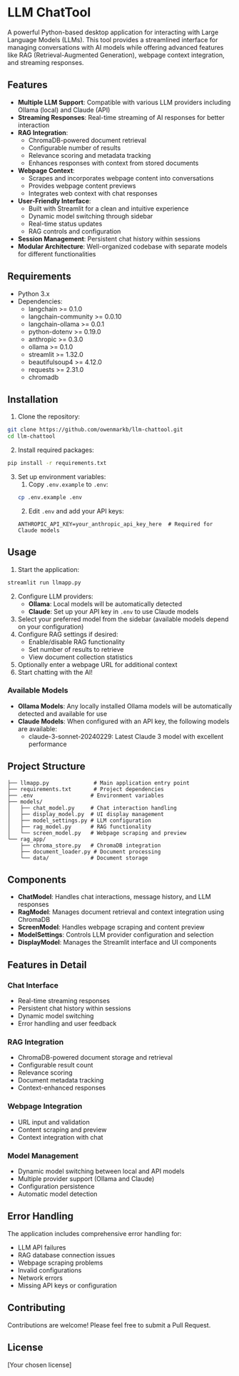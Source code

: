 # LLM ChatTool

A powerful Python-based desktop application for interacting with Large Language Models (LLMs). This tool provides a streamlined interface for managing conversations with AI models while offering advanced features like RAG (Retrieval-Augmented Generation), webpage context integration, and streaming responses.

## Features

- **Multiple LLM Support**: Compatible with various LLM providers including Ollama (local) and Claude (API)
- **Streaming Responses**: Real-time streaming of AI responses for better interaction
- **RAG Integration**: 
  - ChromaDB-powered document retrieval
  - Configurable number of results
  - Relevance scoring and metadata tracking
  - Enhances responses with context from stored documents
- **Webpage Context**: 
  - Scrapes and incorporates webpage content into conversations
  - Provides webpage content previews
  - Integrates web context with chat responses
- **User-Friendly Interface**: 
  - Built with Streamlit for a clean and intuitive experience
  - Dynamic model switching through sidebar
  - Real-time status updates
  - RAG controls and configuration
- **Session Management**: Persistent chat history within sessions
- **Modular Architecture**: Well-organized codebase with separate models for different functionalities

## Requirements

- Python 3.x
- Dependencies:
  - langchain >= 0.1.0
  - langchain-community >= 0.0.10
  - langchain-ollama >= 0.0.1
  - python-dotenv >= 0.19.0
  - anthropic >= 0.3.0
  - ollama >= 0.1.0
  - streamlit >= 1.32.0
  - beautifulsoup4 >= 4.12.0
  - requests >= 2.31.0
  - chromadb

## Installation

1. Clone the repository:
```bash
git clone https://github.com/owenmarkb/llm-chattool.git
cd llm-chattool
```

2. Install required packages:
```bash
pip install -r requirements.txt
```

3. Set up environment variables:
   1. Copy `.env.example` to `.env`:
   ```bash
   cp .env.example .env
   ```
   2. Edit `.env` and add your API keys:
   ```
   ANTHROPIC_API_KEY=your_anthropic_api_key_here  # Required for Claude models
   ```

## Usage

1. Start the application:
```bash
streamlit run llmapp.py
```

2. Configure LLM providers:
   - **Ollama**: Local models will be automatically detected
   - **Claude**: Set up your API key in `.env` to use Claude models
3. Select your preferred model from the sidebar (available models depend on your configuration)
4. Configure RAG settings if desired:
   - Enable/disable RAG functionality
   - Set number of results to retrieve
   - View document collection statistics
5. Optionally enter a webpage URL for additional context
6. Start chatting with the AI!

### Available Models

- **Ollama Models**: Any locally installed Ollama models will be automatically detected and available for use
- **Claude Models**: When configured with an API key, the following models are available:
  - claude-3-sonnet-20240229: Latest Claude 3 model with excellent performance

## Project Structure

```
├── llmapp.py              # Main application entry point
├── requirements.txt       # Project dependencies
├── .env                  # Environment variables
├── models/
│   ├── chat_model.py     # Chat interaction handling
│   ├── display_model.py  # UI display management
│   ├── model_settings.py # LLM configuration
│   ├── rag_model.py      # RAG functionality
│   └── screen_model.py   # Webpage scraping and preview
└── rag_app/
    ├── chroma_store.py   # ChromaDB integration
    ├── document_loader.py # Document processing
    └── data/             # Document storage
```

## Components

- **ChatModel**: Handles chat interactions, message history, and LLM responses
- **RagModel**: Manages document retrieval and context integration using ChromaDB
- **ScreenModel**: Handles webpage scraping and content preview
- **ModelSettings**: Controls LLM provider configuration and selection
- **DisplayModel**: Manages the Streamlit interface and UI components

## Features in Detail

### Chat Interface
- Real-time streaming responses
- Persistent chat history within sessions
- Dynamic model switching
- Error handling and user feedback

### RAG Integration
- ChromaDB-powered document storage and retrieval
- Configurable result count
- Relevance scoring
- Document metadata tracking
- Context-enhanced responses

### Webpage Integration
- URL input and validation
- Content scraping and preview
- Context integration with chat

### Model Management
- Dynamic model switching between local and API models
- Multiple provider support (Ollama and Claude)
- Configuration persistence
- Automatic model detection

## Error Handling

The application includes comprehensive error handling for:
- LLM API failures
- RAG database connection issues
- Webpage scraping problems
- Invalid configurations
- Network errors
- Missing API keys or configuration

## Contributing

Contributions are welcome! Please feel free to submit a Pull Request.

## License

[Your chosen license]
